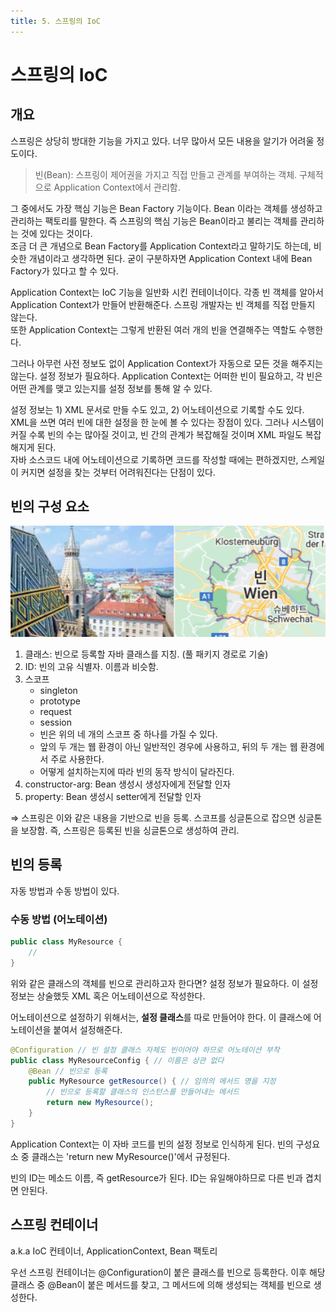 ```yaml
---
title: 5. 스프링의 IoC
---
```


# 스프링의 IoC

## 개요

스프링은 상당히 방대한 기능을 가지고 있다. 너무 많아서 모든 내용을 알기가 어려울 정도이다.

> 빈(Bean): 스프링이 제어권을 가지고 직접 만들고 관계를 부여하는 객체. 구체적으로 Application Context에서 관리함.

그 중에서도 가장 핵심 기능은 Bean Factory 기능이다. Bean 이라는 객체를 생성하고 관리하는 팩토리를 말한다. 즉 스프링의 핵심 기능은 Bean이라고 불리는 객체를 관리하는 것에 있다는 것이다.  
조금 더 큰 개념으로 Bean Factory를 Application Context라고 말하기도 하는데, 비슷한 개념이라고 생각하면 된다. 굳이 구분하자면 Application Context 내에 Bean Factory가 있다고 할 수 있다.

Application Context는 IoC 기능을 일반화 시킨 컨테이너이다. 각종 빈 객체를 알아서 Application Context가 만들어 반환해준다. 스프링 개발자는 빈 객체를 직접 만들지 않는다.  
또한 Application Context는 그렇게 반환된 여러 개의 빈을 연결해주는 역할도 수행한다.

그러나 아무런 사전 정보도 없이 Application Context가 자동으로 모든 것을 해주지는 않는다. 설정 정보가 필요하다. Application Context는 어떠한 빈이 필요하고, 각 빈은 어떤 관계를 맺고 있는지를 설정 정보를 통해 알 수 있다.  

설정 정보는 1) XML 문서로 만들 수도 있고, 2) 어노테이션으로 기록할 수도 있다. XML을 쓰면 여러 빈에 대한 설정을 한 눈에 볼 수 있다는 장점이 있다. 그러나 시스템이 커질 수록 빈의 수는 많아질 것이고, 빈 간의 관계가 복잡해질 것이며 XML 파일도 복잡해지게 된다.  
자바 소스코드 내에 어노테이션으로 기록하면 코드를 작성할 때에는 편하겠지만, 스케일이 커지면 설정을 찾는 것부터 어려워진다는 단점이 있다.

## 빈의 구성 요소

![885d18bc9470bb9eda56ab1854d7064d.png](Assets/885d18bc9470bb9eda56ab1854d7064d.png)

1. 클래스: 빈으로 등록할 자바 클래스를 지칭. (풀 패키지 경로로 기술)
2. ID: 빈의 고유 식별자. 이름과 비슷함.
3. 스코프
    - singleton
    - prototype
    - request
    - session
    - 빈은 위의 네 개의 스코프 중 하나를 가질 수 있다.
    - 앞의 두 개는 웹 환경이 아닌 일반적인 경우에 사용하고, 뒤의 두 개는 웹 환경에서 주로 사용한다.
    - 어떻게 설치하는지에 따라 빈의 동작 방식이 달라진다.
4. constructor-arg: Bean 생성시 생성자에게 전달할 인자
5. property: Bean 생성시 setter에게 전달할 인자

⇒ 스프링은 이와 같은 내용을 기반으로 빈을 등록. 스코프를 싱글톤으로 잡으면 싱글톤을 보장함. 즉, 스프링은 등록된 빈을 싱글톤으로 생성하여 관리.

## 빈의 등록

자동 방법과 수동 방법이 있다.

### 수동 방법 (어노테이션)

```java
public class MyResource {
    //
}
```

위와 같은 클래스의 객체를 빈으로 관리하고자 한다면? 설정 정보가 필요하다. 이 설정정보는 상술했듯 XML 혹은 어노테이션으로 작성한다. 

어노테이션으로 설정하기 위해서는, **설정 클래스**를 따로 만들어야 한다. 이 클래스에 어노테이션을 붙여서 설정해준다.

```java
@Configuration // 빈 설정 클래스 자체도 빈이어야 하므로 어노테이션 부착
public class MyResourceConfig { // 이름은 상관 없다
    @Bean // 빈으로 등록
    public MyResource getResource() { // 임의의 메서드 명을 지정
        // 빈으로 등록할 클래스의 인스턴스를 만들어내는 메서드
        return new MyResource();
    }
}
```

Application Context는 이 자바 코드를 빈의 설정 정보로 인식하게 된다. 빈의 구성요소 중 클래스는 'return new MyResource()'에서 규정된다.

빈의 ID는 메소드 이름, 즉 getResource가 된다. ID는 유일해야하므로 다른 빈과 겹치면 안된다.

## 스프링 컨테이너

a.k.a IoC 컨테이너, ApplicationContext, Bean 팩토리

우선 스프링 컨테이너는 @Configuration이 붙은 클래스를 빈으로 등록한다. 이후 해당 클래스 중 @Bean이 붙은 메서드를 찾고, 그 메서드에 의해 생성되는 객체를 빈으로 생성한다.